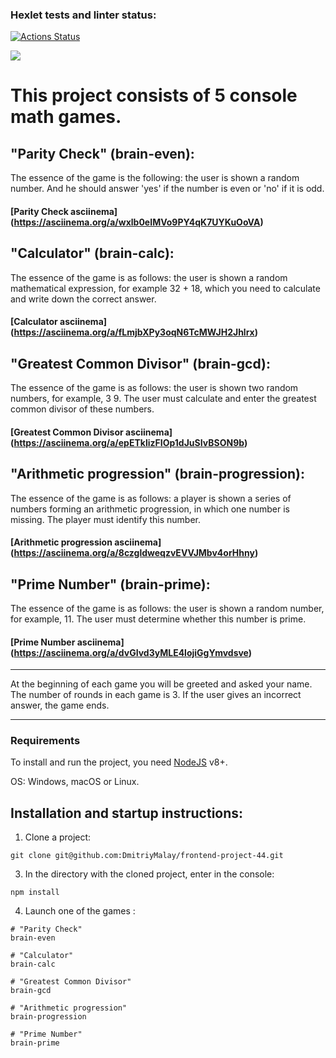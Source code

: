 ### Hexlet tests and linter status:

[![Actions Status](https://github.com/DmitriyMalay/frontend-project-44/actions/workflows/hexlet-check.yml/badge.svg)](https://github.com/DmitriyMalay/frontend-project-44/actions)

<a href="https://codeclimate.com/github/DmitriyMalay/frontend-project-44/maintainability"><img src="https://api.codeclimate.com/v1/badges/2ee7aea3e98b50a49ecb/maintainability" /></a>

# This project consists of 5 console math games.

## "Parity Check" (brain-even):

The essence of the game is the following: the user is shown a random number. And he should answer 'yes' if the number is even or 'no' if it is odd.

#### [Parity Check asciinema] (https://asciinema.org/a/wxlb0eIMVo9PY4qK7UYKuOoVA)

## "Calculator" (brain-calc):

The essence of the game is as follows: the user is shown a random mathematical expression, for example 32 + 18, which you need to calculate and write down the correct answer.

#### [Calculator asciinema] (https://asciinema.org/a/fLmjbXPy3oqN6TcMWJH2Jhlrx)

## "Greatest Common Divisor" (brain-gcd):

The essence of the game is as follows: the user is shown two random numbers, for example, 3 9. The user must calculate and enter the greatest common divisor of these numbers.

#### [Greatest Common Divisor asciinema] (https://asciinema.org/a/epETklizFIOp1dJuSIvBSON9b)

## "Arithmetic progression" (brain-progression):

The essence of the game is as follows: a player is shown a series of numbers forming an arithmetic progression, in which one number is missing. The player must identify this number.

#### [Arithmetic progression asciinema] (https://asciinema.org/a/8czgldweqzvEVVJMbv4orHhny)

## "Prime Number" (brain-prime):

The essence of the game is as follows: the user is shown a random number, for example, 11. The user must determine whether this number is prime.

#### [Prime Number asciinema] (https://asciinema.org/a/dvGIvd3yMLE4lojiGgYmvdsve)

___

At the beginning of each game you will be greeted and asked your name. The number of rounds in each game is 3. If the user gives an incorrect answer, the game ends.

___

### Requirements

To install and run the project, you need [NodeJS](https://nodejs.org/) v8+.

OS: Windows, macOS or Linux.


## Installation and startup instructions:


1. Clone a project:

```
git clone git@github.com:DmitriyMalay/frontend-project-44.git
```

3. In the directory with the cloned project, enter in the console:

```
npm install
```

4. Launch one of the games :

```
# "Parity Check"
brain-even
```

```
# "Calculator"
brain-calc
```

```
# "Greatest Common Divisor"
brain-gcd
```

```
# "Arithmetic progression"
brain-progression
```

```
# "Prime Number"
brain-prime
```








